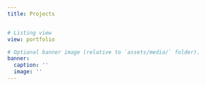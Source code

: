 ```yaml
---
title: Projects


# Listing view
view: portfolio

# Optional banner image (relative to `assets/media/` folder).
banner:
  caption: ''
  image: ''
---
```


